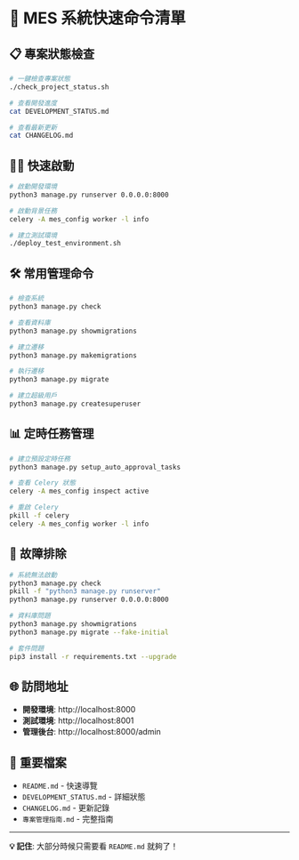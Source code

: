 # 🚀 MES 系統快速命令清單

## 📋 專案狀態檢查
```bash
# 一鍵檢查專案狀態
./check_project_status.sh

# 查看開發進度
cat DEVELOPMENT_STATUS.md

# 查看最新更新
cat CHANGELOG.md
```

## 🏃‍♂️ 快速啟動
```bash
# 啟動開發環境
python3 manage.py runserver 0.0.0.0:8000

# 啟動背景任務
celery -A mes_config worker -l info

# 建立測試環境
./deploy_test_environment.sh
```

## 🛠️ 常用管理命令
```bash
# 檢查系統
python3 manage.py check

# 查看資料庫
python3 manage.py showmigrations

# 建立遷移
python3 manage.py makemigrations

# 執行遷移
python3 manage.py migrate

# 建立超級用戶
python3 manage.py createsuperuser
```

## 📊 定時任務管理
```bash
# 建立預設定時任務
python3 manage.py setup_auto_approval_tasks

# 查看 Celery 狀態
celery -A mes_config inspect active

# 重啟 Celery
pkill -f celery
celery -A mes_config worker -l info
```

## 🔧 故障排除
```bash
# 系統無法啟動
python3 manage.py check
pkill -f "python3 manage.py runserver"
python3 manage.py runserver 0.0.0.0:8000

# 資料庫問題
python3 manage.py showmigrations
python3 manage.py migrate --fake-initial

# 套件問題
pip3 install -r requirements.txt --upgrade
```

## 🌐 訪問地址
- **開發環境**: http://localhost:8000
- **測試環境**: http://localhost:8001
- **管理後台**: http://localhost:8000/admin

## 📁 重要檔案
- `README.md` - 快速導覽
- `DEVELOPMENT_STATUS.md` - 詳細狀態
- `CHANGELOG.md` - 更新記錄
- `專案管理指南.md` - 完整指南

---

**💡 記住**: 大部分時候只需要看 `README.md` 就夠了！

